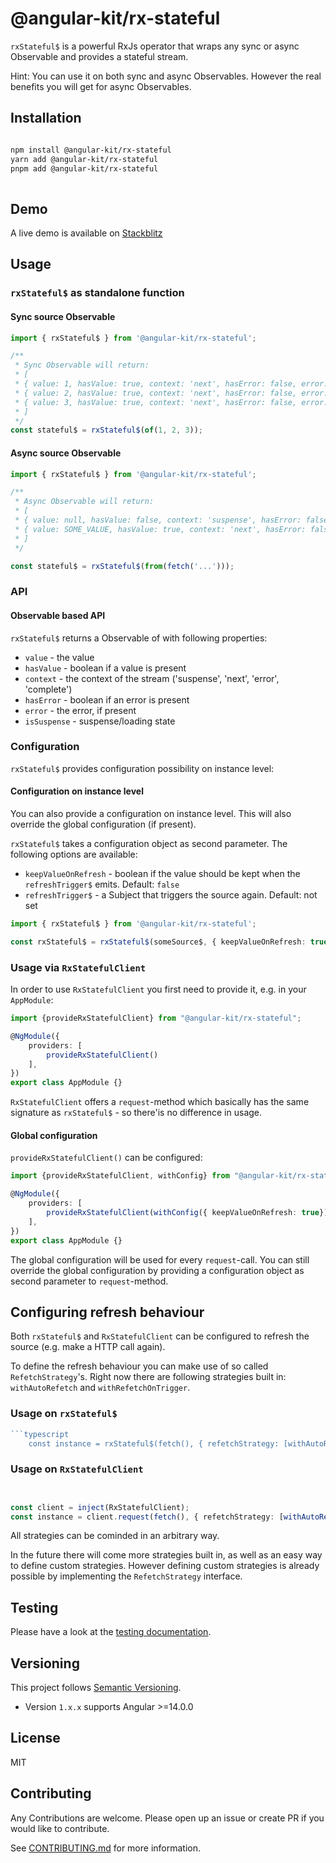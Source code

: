 # @angular-kit/rx-stateful

`rxStateful$` is a powerful RxJs operator that wraps any sync or async Observable and provides a
stateful stream.

Hint: You can use it on both sync and async Observables. However the real benefits you will get for async Observables.

## Installation
```bash

npm install @angular-kit/rx-stateful
yarn add @angular-kit/rx-stateful
pnpm add @angular-kit/rx-stateful
  
  ```
## Demo
A live demo is available on [Stackblitz](https://stackblitz.com/edit/stackblitz-starters-l9nwsp?file=src%2Fmain.ts)

## Usage
### `rxStateful$` as standalone function
#### Sync source Observable
```typescript
import { rxStateful$ } from '@angular-kit/rx-stateful';

/**
 * Sync Observable will return: 
 * [
 * { value: 1, hasValue: true, context: 'next', hasError: false, error: undefined },
 * { value: 2, hasValue: true, context: 'next', hasError: false, error: undefined },
 * { value: 3, hasValue: true, context: 'next', hasError: false, error: undefined },
 * ]
 */
const stateful$ = rxStateful$(of(1, 2, 3));
```

#### Async source Observable
```typescript
import { rxStateful$ } from '@angular-kit/rx-stateful';

/**
 * Async Observable will return: 
 * [
 * { value: null, hasValue: false, context: 'suspense', hasError: false, error: undefined },
 * { value: SOME_VALUE, hasValue: true, context: 'next', hasError: false, error: undefined },
 * ]
 */

const stateful$ = rxStateful$(from(fetch('...')));
```

### API
#### Observable based API
`rxStateful$` returns a Observable of with following properties:
- `value` - the value
- `hasValue` - boolean if a value is present
- `context` - the context of the stream ('suspense', 'next', 'error', 'complete')
- `hasError` - boolean if an error is present
- `error` - the error, if present
- `isSuspense` - suspense/loading state


### Configuration
`rxStateful$` provides configuration possibility on instance level:

#### Configuration on instance level

You can also provide a configuration on instance level. This will also override the global configuration (if present).

`rxStateful$` takes a configuration object as second parameter. The following options are available:
- `keepValueOnRefresh` - boolean if the value should be kept when the `refreshTrigger$` emits. Default: `false`
- `refreshTrigger$` - a Subject that triggers the source again. Default: not set

```typescript
import { rxStateful$ } from '@angular-kit/rx-stateful';

const rxStateful$ = rxStateful$(someSource$, { keepValueOnRefresh: true });
```

### Usage via `RxStatefulClient`
In order to use `RxStatefulClient` you first need to provide it, e.g. in your `AppModule`:

```typescript
import {provideRxStatefulClient} from "@angular-kit/rx-stateful";

@NgModule({
    providers: [
        provideRxStatefulClient()
    ],
})
export class AppModule {}
```
``RxStatefulClient`` offers a `request`-method which basically has the same signature as `rxStateful$` - so there'is no 
difference in usage.

#### Global configuration 
``provideRxStatefulClient()`` can be configured: 
```typescript
import {provideRxStatefulClient, withConfig} from "@angular-kit/rx-stateful";

@NgModule({
    providers: [
        provideRxStatefulClient(withConfig({ keepValueOnRefresh: true}))
    ],
})
export class AppModule {}
```
The global configuration will be used for every `request`-call. You can still override the global configuration by
providing a configuration object as second parameter to `request`-method.

## Configuring refresh behaviour
Both `rxStateful$` and `RxStatefulClient` can be configured to refresh the source (e.g. make a HTTP call again).  

To define the refresh behaviour you can make use of so called `RefetchStrategy`'s. Right now there are following strategies
built in: `withAutoRefetch` and `withRefetchOnTrigger`.

### Usage on `rxStateful$`
```typescript
```typescript
    const instance = rxStateful$(fetch(), { refetchStrategy: [withAutoRefetch(1000, Infinity)] })
```
### Usage on `RxStatefulClient`

```typescript


const client = inject(RxStatefulClient);
const instance = client.request(fetch(), { refetchStrategy: [withAutoRefetch(1000, Infinity)] })
```

All strategies can be cominded in an arbitrary way.

In the future there will come more strategies built in, as well as an easy way to define custom strategies. However defining
custom strategies is already possible by implementing the `RefetchStrategy` interface.

## Testing
Please have a look at the [testing documentation](./testing/README.md).

## Versioning
This project follows [Semantic Versioning](https://semver.org/).

- Version `1.x.x` supports Angular >=14.0.0

## License
MIT

## Contributing
Any Contributions are welcome. Please open up an issue or create PR if you would like to contribute.

See [CONTRIBUTING.md](../../CONTRIBUTING.md) for more information.
